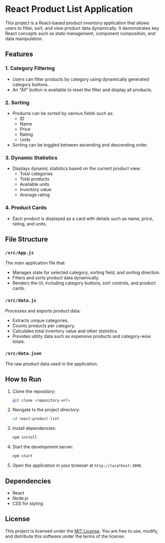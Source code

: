 # React Product List Application

This project is a React-based product inventory application that allows users to filter, sort, and view product data dynamically. It demonstrates key React concepts such as state management, component composition, and data manipulation.

## Features

### 1. **Category Filtering**
- Users can filter products by category using dynamically generated category buttons.
- An "All" button is available to reset the filter and display all products.

### 2. **Sorting**
- Products can be sorted by various fields such as:
    - ID
    - Name
    - Price
    - Rating
    - Units
- Sorting can be toggled between ascending and descending order.

### 3. **Dynamic Statistics**
- Displays dynamic statistics based on the current product view:
    - Total categories
    - Total products
    - Available units
    - Inventory value
    - Average rating

### 4. **Product Cards**
- Each product is displayed as a card with details such as name, price, rating, and units.

## File Structure

### `/src/App.js`
The main application file that:
- Manages state for selected category, sorting field, and sorting direction.
- Filters and sorts product data dynamically.
- Renders the UI, including category buttons, sort controls, and product cards.

### `/src/data.js`
Processes and exports product data:
- Extracts unique categories.
- Counts products per category.
- Calculates total inventory value and other statistics.
- Provides utility data such as expensive products and category-wise totals.

### `/src/data.json`
The raw product data used in the application.

## How to Run

1. Clone the repository:
     ```bash
     git clone <repository-url>
     ```
2. Navigate to the project directory:
     ```bash
     cd react-product-list
     ```
3. Install dependencies:
     ```bash
     npm install
     ```
4. Start the development server:
     ```bash
     npm start
     ```
5. Open the application in your browser at `http://localhost:3000`.

## Dependencies
- React
- Node.js
- CSS for styling

## License
This project is licensed under the [MIT License](LICENSE). You are free to use, modify, and distribute this software under the terms of the license.
